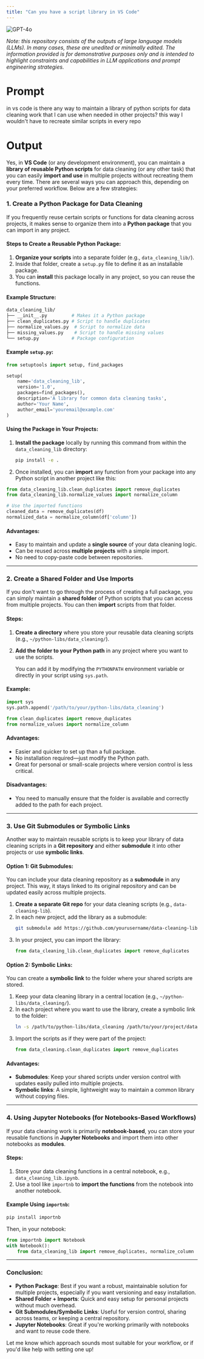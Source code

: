 ```yaml
---
title: "Can you have a script library in VS Code"
---
```

![GPT-4o](https://img.shields.io/badge/GPT--4o-3333FF?style=for-the-badge&logo=openai&logoColor=white)



*Note: this repository consists of the outputs of large language models (LLMs). In many cases, these are unedited or minimally edited. The information provided is for demonstrative purposes only and is intended to highlight constraints and capabilities in LLM applications and prompt engineering strategies.*


# Prompt

in vs code is there any way to maintain a library of python scripts for data cleaning work that I can use when needed in other projects? this way I wouldn't have to recreate similar scripts in every repo

# Output
Yes, in **VS Code** (or any development environment), you can maintain a **library of reusable Python scripts** for data cleaning (or any other task) that you can easily **import and use** in multiple projects without recreating them every time. There are several ways you can approach this, depending on your preferred workflow. Below are a few strategies:

### **1. Create a Python Package for Data Cleaning**

If you frequently reuse certain scripts or functions for data cleaning across projects, it makes sense to organize them into a **Python package** that you can import in any project.

#### **Steps to Create a Reusable Python Package**:
1. **Organize your scripts** into a separate folder (e.g., `data_cleaning_lib/`).
2. Inside that folder, create a `setup.py` file to define it as an installable package.
3. You can **install** this package locally in any project, so you can reuse the functions.

#### **Example Structure**:
```bash
data_cleaning_lib/
├── __init__.py         # Makes it a Python package
├── clean_duplicates.py # Script to handle duplicates
├── normalize_values.py  # Script to normalize data
├── missing_values.py    # Script to handle missing values
└── setup.py            # Package configuration
```

#### **Example `setup.py`**:
```python
from setuptools import setup, find_packages

setup(
    name='data_cleaning_lib',
    version='1.0',
    packages=find_packages(),
    description='A library for common data cleaning tasks',
    author='Your Name',
    author_email='youremail@example.com'
)
```

#### **Using the Package in Your Projects**:
1. **Install the package** locally by running this command from within the `data_cleaning_lib` directory:
   ```bash
   pip install -e .
   ```

2. Once installed, you can **import** any function from your package into any Python script in another project like this:

```python
from data_cleaning_lib.clean_duplicates import remove_duplicates
from data_cleaning_lib.normalize_values import normalize_column

# Use the imported functions
cleaned_data = remove_duplicates(df)
normalized_data = normalize_column(df['column'])
```

#### **Advantages**:
- Easy to maintain and update a **single source** of your data cleaning logic.
- Can be reused across **multiple projects** with a simple import.
- No need to copy-paste code between repositories.

---

### **2. Create a Shared Folder and Use Imports**

If you don't want to go through the process of creating a full package, you can simply maintain a **shared folder** of Python scripts that you can access from multiple projects. You can then **import** scripts from that folder.

#### **Steps**:
1. **Create a directory** where you store your reusable data cleaning scripts (e.g., `~/python-libs/data_cleaning/`).

2. **Add the folder to your Python path** in any project where you want to use the scripts.

   You can add it by modifying the `PYTHONPATH` environment variable or directly in your script using `sys.path`.

#### **Example**:
```python
import sys
sys.path.append('/path/to/your/python-libs/data_cleaning')

from clean_duplicates import remove_duplicates
from normalize_values import normalize_column
```

#### **Advantages**:
- Easier and quicker to set up than a full package.
- No installation required—just modify the Python path.
- Great for personal or small-scale projects where version control is less critical.

#### **Disadvantages**:
- You need to manually ensure that the folder is available and correctly added to the path for each project.
  
---

### **3. Use Git Submodules or Symbolic Links**

Another way to maintain reusable scripts is to keep your library of data cleaning scripts in a **Git repository** and either **submodule** it into other projects or use **symbolic links**.

#### **Option 1: Git Submodules**:
You can include your data cleaning repository as a **submodule** in any project. This way, it stays linked to its original repository and can be updated easily across multiple projects.

1. **Create a separate Git repo** for your data cleaning scripts (e.g., `data-cleaning-lib`).
2. In each new project, add the library as a submodule:
   ```bash
   git submodule add https://github.com/yourusername/data-cleaning-lib.git
   ```
3. In your project, you can import the library:
   ```python
   from data_cleaning_lib.clean_duplicates import remove_duplicates
   ```

#### **Option 2: Symbolic Links**:
You can create a **symbolic link** to the folder where your shared scripts are stored.

1. Keep your data cleaning library in a central location (e.g., `~/python-libs/data_cleaning/`).
2. In each project where you want to use the library, create a symbolic link to the folder:
   ```bash
   ln -s /path/to/python-libs/data_cleaning /path/to/your/project/data_cleaning
   ```
3. Import the scripts as if they were part of the project:
   ```python
   from data_cleaning.clean_duplicates import remove_duplicates
   ```

#### **Advantages**:
- **Submodules**: Keep your shared scripts under version control with updates easily pulled into multiple projects.
- **Symbolic links**: A simple, lightweight way to maintain a common library without copying files.

---

### **4. Using Jupyter Notebooks (for Notebooks-Based Workflows)**

If your data cleaning work is primarily **notebook-based**, you can store your reusable functions in **Jupyter Notebooks** and import them into other notebooks as **modules**.

#### **Steps**:
1. Store your data cleaning functions in a central notebook, e.g., `data_cleaning_lib.ipynb`.
2. Use a tool like `importnb` to **import the functions** from the notebook into another notebook.

#### **Example Using `importnb`**:
```bash
pip install importnb
```

Then, in your notebook:
```python
from importnb import Notebook
with Notebook():
    from data_cleaning_lib import remove_duplicates, normalize_column
```

---

### **Conclusion**:
- **Python Package**: Best if you want a robust, maintainable solution for multiple projects, especially if you want versioning and easy installation.
- **Shared Folder + Imports**: Quick and easy setup for personal projects without much overhead.
- **Git Submodules/Symbolic Links**: Useful for version control, sharing across teams, or keeping a central repository.
- **Jupyter Notebooks**: Great if you're working primarily with notebooks and want to reuse code there.

Let me know which approach sounds most suitable for your workflow, or if you'd like help with setting one up!